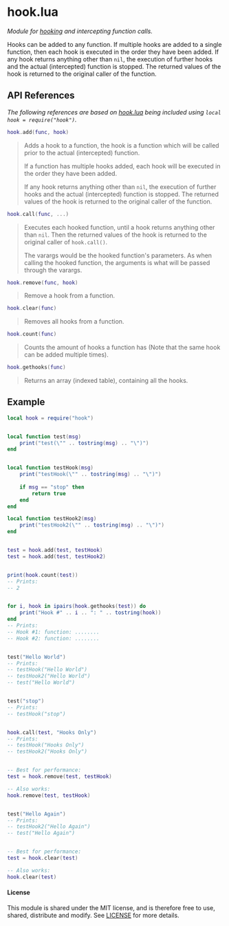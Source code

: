 # hook.lua

*Module for [hooking](https://en.wikipedia.org/wiki/Hooking) and intercepting function calls.*

Hooks can be added to any function. If multiple hooks are added to a single function,
then each hook is executed in the order they have been added. If any hook returns
anything other than `nil`, the execution of further hooks and
the actual (intercepted) function is stopped. The returned values of the hook is
returned to the original caller of the function.


## API References

*The following references are based on [hook.lua](https://github.com/MrVallentin/hook.lua) being included using `local hook = require("hook")`.*

```lua
hook.add(func, hook)
```
> Adds a hook to a function, the hook is a function which will be called prior to the
> actual (intercepted) function.
>
> If a function has multiple hooks added, each hook
> will be executed in the order they have been added.
>
> If any hook returns anything other than `nil`, the execution of further hooks and
> the actual (intercepted) function is stopped. The returned values of the hook is
> returned to the original caller of the function.

```lua
hook.call(func, ...)
```
> Executes each hooked function, until a hook returns anything other than `nil`.
> Then the returned values of the hook is returned to the original caller of
> `hook.call()`.
>
> The varargs would be the hooked function's parameters. As when calling the hooked
> function, the arguments is what will be passed through the varargs.

```lua
hook.remove(func, hook)
```
> Remove a hook from a function.

```lua
hook.clear(func)
```
> Removes all hooks from a function.

```lua
hook.count(func)
```
> Counts the amount of hooks a function has (Note that
> the same hook can be added multiple times).

```lua
hook.gethooks(func)
```
> Returns an array (indexed table), containing all the hooks.



## Example


```lua
local hook = require("hook")


local function test(msg)
	print("test(\"" .. tostring(msg) .. "\")")
end


local function testHook(msg)
	print("testHook(\"" .. tostring(msg) .. "\")")
	
	if msg == "stop" then
		return true
	end
end

local function testHook2(msg)
	print("testHook2(\"" .. tostring(msg) .. "\")")
end


test = hook.add(test, testHook)
test = hook.add(test, testHook2)


print(hook.count(test))
-- Prints:
-- 2


for i, hook in ipairs(hook.gethooks(test)) do
	print("Hook #" .. i .. ": " .. tostring(hook))
end
-- Prints:
-- Hook #1: function: ........
-- Hook #2: function: ........


test("Hello World")
-- Prints:
-- testHook("Hello World")
-- testHook2("Hello World")
-- test("Hello World")


test("stop")
-- Prints:
-- testHook("stop")


hook.call(test, "Hooks Only")
-- Prints:
-- testHook("Hooks Only")
-- testHook2("Hooks Only")


-- Best for performance:
test = hook.remove(test, testHook)

-- Also works:
hook.remove(test, testHook)


test("Hello Again")
-- Prints:
-- testHook2("Hello Again")
-- test("Hello Again")


-- Best for performance:
test = hook.clear(test)

-- Also works:
hook.clear(test)
```


#### License

This module is shared under the MIT license, and is therefore free to use, shared, distribute and modify.
See [LICENSE](http://github.com/MrVallentin/hook.lua/LICENSE) for more details.
